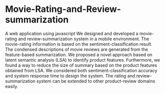 # Movie-Rating-and-Review-summarization
A web application using javascript
We designed and developed a movie-rating and review-summarization system in a mobile environment. The movie-rating information is based on the sentiment-classification result. The condensed descriptions of movie reviews are generated from the feature-based summarization. We proposed a novel approach based on latent semantic analysis (LSA) to identify product features. Furthermore, we found a way to reduce the size of summary based on the product features obtained from LSA. We considered both sentiment-classification accuracy and system response time to design the system. The rating and review-summarization system can be extended to other product-review domains easily.
